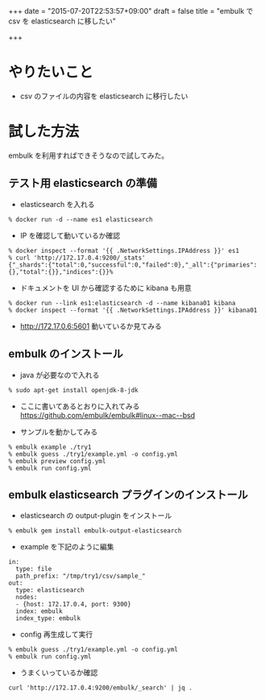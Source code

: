 +++
date = "2015-07-20T22:53:57+09:00"
draft = false
title = "embulk で csv を elasticsearch に移したい"

+++

# やりたいこと #

* csv のファイルの内容を elasticsearch に移行したい

# 試した方法 #

embulk を利用すればできそうなので試してみた。

## テスト用 elasticsearch の準備　 ##

* elasticsearch を入れる
```
% docker run -d --name es1 elasticsearch
```
* IP を確認して動いているか確認
```
% docker inspect --format '{{ .NetworkSettings.IPAddress }}' es1
% curl 'http://172.17.0.4:9200/_stats'
{"_shards":{"total":0,"successful":0,"failed":0},"_all":{"primaries":{},"total":{}},"indices":{}}%
```
* ドキュメントを UI から確認するために kibana も用意
```
% docker run --link es1:elasticsearch -d --name kibana01 kibana
% docker inspect --format '{{ .NetworkSettings.IPAddress }}' kibana01
```
* http://172.17.0.6:5601 動いているか見てみる

## embulk のインストール ##

* java が必要なので入れる
```
% sudo apt-get install openjdk-8-jdk 
```
* ここに書いてあるとおりに入れてみる
https://github.com/embulk/embulk#linux--mac--bsd

* サンプルを動かしてみる
```
% embulk example ./try1
% embulk guess ./try1/example.yml -o config.yml
% embulk preview config.yml
% embulk run config.yml
```

## embulk elasticsearch プラグインのインストール ##

* elasticsearch の output-plugin をインストール
```
% embulk gem install embulk-output-elasticsearch
```
* example を下記のように編集
```
in:
  type: file
  path_prefix: "/tmp/try1/csv/sample_"
out:
  type: elasticsearch
  nodes:
  - {host: 172.17.0.4, port: 9300}
  index: embulk
  index_type: embulk
```
* config 再生成して実行
```
% embulk guess ./try1/example.yml -o config.yml
% embulk run config.yml
```
* うまくいっているか確認
```
curl 'http://172.17.0.4:9200/embulk/_search' | jq .
```
